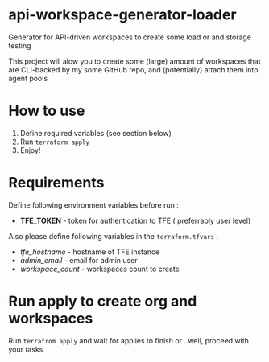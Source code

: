 # api-workspace-generator-loader
Generator for API-driven workspaces to create some load or and storage testing

This project will alow you to create some (large) amount of workspaces that are CLI-backed by my some GitHub repo,  and (potentially) attach them into agent pools

# How to use

1. Define required variables (see section below)
2. Run `terraform apply`
3. Enjoy!

# Requirements

Define following environment variables before run : 

- **TFE_TOKEN** - token for authentication to TFE ( preferrably user level)

Also please define following variables in the `terraform.tfvars` : 

- *tfe_hostname*  - hostname of TFE instance
- *admin_email* - email for admin user
- *workspace_count* - workspaces count to create

# Run apply to create org and workspaces

Run `terrafrom apply` and wait for applies to finish or ..well, proceed with your tasks


# 




